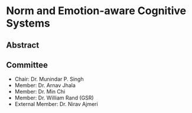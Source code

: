 <html>
<head>
  <title>Christine Tzeng -at- NCSU</title>
</head>

<body>
  <h1> Norm and Emotion-aware Cognitive Systems</h1>
  <blockquote>
  <p></p>
  </blockquote>
  
  <h2> Abstract </h2>
  
  
  <h2> Committee </h2>
  <ul>
    <li>Chair: Dr. Munindar P. Singh</li>
    <li>Member: Dr. Arnav Jhala</li>
    <li>Member: Dr. Min Chi</li>
    <li>Member: Dr. William Rand (GSR)</li>
    <li>External Member: Dr. Nirav Ajmeri</li>
  </ul>
  
</body>

</html>
